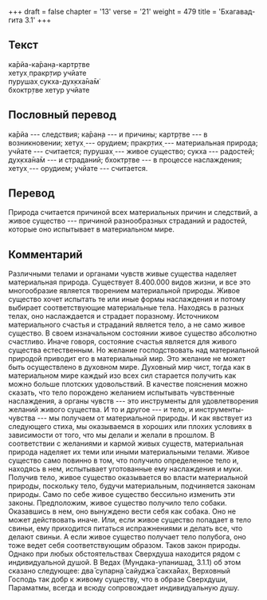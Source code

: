 +++
draft = false
chapter = '13'
verse = '21'
weight = 479
title = 'Бхагавад-гита 3.1'
+++
## Текст

ка̄рйа-ка̄ран̣а-картр̣тве  
хетух̣ пракр̣тир учйате  
пурушах̣ сукха-дух̣кха̄на̄м̇  
бхоктр̣тве хетур учйате

## Пословный перевод

ка̄рйа --- следствия; ка̄ран̣а --- и причины; картр̣тве --- в возникновении;
хетух̣ --- орудием; пракр̣тих̣ --- материальная природа; учйате ---
считается; пурушах̣ --- живое существо; сукха --- радостей; дух̣кха̄на̄м ---
и страданий; бхоктр̣тве --- в процессе наслаждения; хетух̣ --- орудием;
учйате --- считается.

## Перевод

Природа считается причиной всех материальных причин и следствий, а живое
существо --- причиной разнообразных страданий и радостей, которые оно
испытывает в материальном мире.

## Комментарий

Различными телами и органами чувств живые существа наделяет материальная
природа. Существует 8.400.000 видов жизни, и все это многообразие
является творением материальной природы. Живое существо хочет испытать
те или иные формы наслаждения и потому выбирает соответствующие
материальные тела. Находясь в разных телах, оно наслаждается и страдает
поразному. Источником материального счастья и страданий является тело, а
не само живое существо. В своем изначальном состоянии живое существо
абсолютно счастливо. Иначе говоря, состояние счастья является для живого
существа естественным. Но желание господствовать над материальной
природой приводит его в материальный мир. Это желание не может быть
осуществлено в духовном мире. Духовный мир чист, тогда как в
материальном мире каждый изо всех сил старается получить как можно
больше плотских удовольствий. В качестве пояснения можно сказать, что
тело порождено желанием испытывать чувственные наслаждения, а органы
чувств --- это инструменты для удовлетворения желаний живого существа. И
то и другое --- и тело, и инструменты-чувства --- мы получаем от
материальной природы. И как явствует из следующего стиха, мы оказываемся
в хороших или плохих условиях в зависимости от того, что мы делали и
желали в прошлом. В соответствии с желаниями и кармой живых существ,
материальная природа наделяет их теми или иными материальными телами.
Живое существо само повинно в том, что получило определенное тело и,
находясь в нем, испытывает уготованные ему наслаждения и муки. Получив
тело, живое существо оказывается во власти материальной природы,
поскольку тело, будучи материальным, подчиняется законам природы. Само
по себе живое существо бессильно изменить эти законы. Предположим, живое
существо получило тело собаки. Оказавшись в нем, оно вынуждено вести
себя как собака. Оно не может действовать иначе. Или, если живое
существо попадает в тело свиньи, ему приходится питаться испражнениями и
делать все, что делают свиньи. А если живое существо получает тело
полубога, оно тоже ведет себя соответствующим образом. Таков закон
природы. Однако при любых обстоятельствах Сверхдуша находится рядом с
индивидуальной душой. В Ведах (Мундака-упанишад, 3.1.1) об этом сказано
следующее: два̄ супарн̣а̄ сайуджа̄ сакха̄йах̣. Верховный Господь так добр к
живому существу, что в образе Сверхдуши, Параматмы, всегда и всюду
сопровождает индивидуальную душу.
